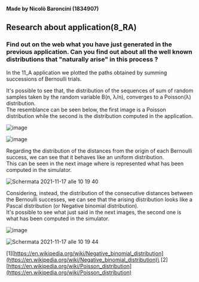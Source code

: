 **Made by Nicolò Baroncini (1834907)**

## Research about application(8_RA)
### Find out on the web what you have just generated in the previous application. Can you find out about all the well known distributions that "naturally arise" in this process ?

In the 11_A application we plotted the paths obtained by summing successions of Bernoulli trials.

It's possible to see that, the distribution of the sequences of sum of random samples taken by the random variable B(n, λ/n), converges to a Poisson(λ) distribution.\
The resemblance can be seen below, the first image is a Poisson distribution while the second is the distribution computed in the application.

![image](https://user-images.githubusercontent.com/78324346/142171641-872f9396-5c42-4008-a826-9dbc500926c3.png)

![image](https://user-images.githubusercontent.com/78324346/142174405-4d0444b6-1255-4a1c-b63d-9f97dfb064b9.png)

Regarding the distribution of the distances from the origin of each Bernoulli success, we can see that it behaves like an uniform distribution.\
This can be seen in the next image where is represented what has been computed in the simulator.

![Schermata 2021-11-17 alle 10 19 40](https://user-images.githubusercontent.com/78324346/142173153-5e436cc5-8f1d-454f-9c6b-9cc14622cae8.png)

Considering, instead, the distribution of the consecutive distances between the Bernoulli successes, we can see that the arising distribution looks like a Pascal distribution (or Negative binomial distribution).\
It's possible to see what just said in the next images, the second one is what has been computed in the simulator.

![image](https://user-images.githubusercontent.com/78324346/142171579-1d1841dd-bfab-43da-8e90-57b06fa39075.png)

![Schermata 2021-11-17 alle 10 19 44](https://user-images.githubusercontent.com/78324346/142172591-82952eb7-53b9-417a-b886-7afff6688972.png)

[1][https://en.wikipedia.org/wiki/Negative_binomial_distribution](https://en.wikipedia.org/wiki/Negative_binomial_distribution)\
[2][https://en.wikipedia.org/wiki/Poisson_distribution](https://en.wikipedia.org/wiki/Poisson_distribution)
